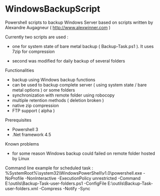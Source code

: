 # WindowsBackupScript
Powershell scripts to backup Windows Server based on scripts written by Alexandre Augagneur ( http://www.alexwinner.com )

Currently two scripts are used :
* one for system state of bare metal backup ( Backup-Task.ps1 ). It uses 7zip for compression

* second was modified for daily backup of several folders

Functionalities
* backup using Windows backup functions
* can be used to backup complete server ( using system state / bare metal options ) or some folders
* synchronization with remote folder using robocopy
* multiple retention methods ( deletion broken )
* native zip compression 
* FTP support ( alpha )

Prerequisites
* Powershell 3
* .Net framework 4.5

Known problems
* for some reason Windows backup could failed on remote folder hosted by Linux


Command line example for scheduled task :
%SystemRoot%\system32\WindowsPowerShell\v1.0\powershell.exe -NoProfile -NonInteractive -ExecutionPolicy unrestricted -Command E:\outils\Backup-Task-user-folders.ps1 -ConfigFile E:\outils\Backup-Task-user-folders.xml -Compress -Notify -Sync
